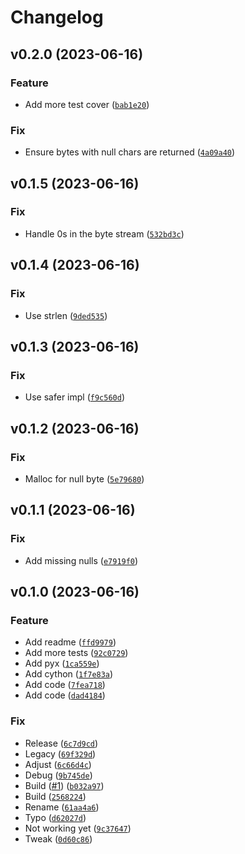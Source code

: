 # Changelog

<!--next-version-placeholder-->

## v0.2.0 (2023-06-16)

### Feature

* Add more test cover ([`bab1e20`](https://github.com/bdraco/kasa-crypt/commit/bab1e20a090a026d67de09576154c3bd41a317a0))

### Fix

* Ensure bytes with null chars are returned ([`4a09a40`](https://github.com/bdraco/kasa-crypt/commit/4a09a405167dd697f1208a36e1434567b0f942d6))

## v0.1.5 (2023-06-16)

### Fix

* Handle 0s in the byte stream ([`532bd3c`](https://github.com/bdraco/kasa-crypt/commit/532bd3c195f47d91f50ffa23ab4b2b045c5de22c))

## v0.1.4 (2023-06-16)

### Fix

* Use strlen ([`9ded535`](https://github.com/bdraco/kasa-crypt/commit/9ded53569d246e890222525a1b735f99404486c1))

## v0.1.3 (2023-06-16)

### Fix

* Use safer impl ([`f9c560d`](https://github.com/bdraco/kasa-crypt/commit/f9c560db9888d18f79d924deedda39a4690976ed))

## v0.1.2 (2023-06-16)

### Fix

* Malloc for null byte ([`5e79680`](https://github.com/bdraco/kasa-crypt/commit/5e79680eaaeabeb08698937ba4c93b5c28029e7e))

## v0.1.1 (2023-06-16)

### Fix

* Add missing nulls ([`e7919f0`](https://github.com/bdraco/kasa-crypt/commit/e7919f0104c98855e6af1010f07f00b038279b40))

## v0.1.0 (2023-06-16)

### Feature

* Add readme ([`ffd9979`](https://github.com/bdraco/kasa-crypt/commit/ffd99791132c46a20c6656b5308fd7240290e844))
* Add more tests ([`92c0729`](https://github.com/bdraco/kasa-crypt/commit/92c0729abe9d1c763e59cf045a7589defdadc841))
* Add pyx ([`1ca559e`](https://github.com/bdraco/kasa-crypt/commit/1ca559ebcdfa8dce3e929a1f90bc516c0a7e8f75))
* Add cython ([`1f7e83a`](https://github.com/bdraco/kasa-crypt/commit/1f7e83a46d10915a895f469d1c4c156b8af125f0))
* Add code ([`7fea718`](https://github.com/bdraco/kasa-crypt/commit/7fea718004211523cdcb1823d2b37c695b6939a3))
* Add code ([`dad4184`](https://github.com/bdraco/kasa-crypt/commit/dad41840f02747b5e690bef3b0644425c5df868a))

### Fix

* Release ([`6c7d9cd`](https://github.com/bdraco/kasa-crypt/commit/6c7d9cd7cb3d9e4d73e9270c098f87319d42f328))
* Legacy ([`69f329d`](https://github.com/bdraco/kasa-crypt/commit/69f329d167352910b687ea33d8b2c6bca19147d5))
* Adjust ([`6c66d4c`](https://github.com/bdraco/kasa-crypt/commit/6c66d4cfba3299d1b4e760ee141d7be36e9d18a9))
* Debug ([`9b745de`](https://github.com/bdraco/kasa-crypt/commit/9b745de5a211508141d17920af0c4d34345d21bc))
* Build ([#1](https://github.com/bdraco/kasa-crypt/issues/1)) ([`b032a97`](https://github.com/bdraco/kasa-crypt/commit/b032a97814dec7a57947d1b7c82bf5f8434f90a6))
* Build ([`2568224`](https://github.com/bdraco/kasa-crypt/commit/256822486fd32f9a6275268fc6f7a472a5161681))
* Rename ([`61aa4a6`](https://github.com/bdraco/kasa-crypt/commit/61aa4a65d55abdb6ea82328d614f606cc320cd6c))
* Typo ([`d62027d`](https://github.com/bdraco/kasa-crypt/commit/d62027dfaea08518c551f008002fc328dd5bbc90))
* Not working yet ([`9c37647`](https://github.com/bdraco/kasa-crypt/commit/9c37647db13fd9fefcc35a22eaf851763048f4ff))
* Tweak ([`0d60c86`](https://github.com/bdraco/kasa-crypt/commit/0d60c86b0cefd7be10fbaf3eb0ff1b126a625fdf))
